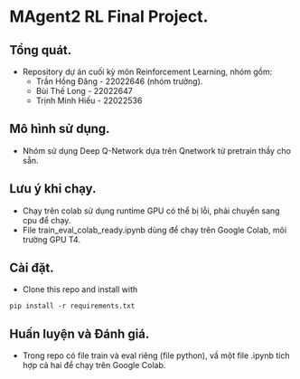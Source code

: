 # MAgent2 RL Final Project.
## Tổng quát.
- Repository dự án cuối kỳ môn Reinforcement Learning, nhóm gồm:
  + Trần Hồng Đăng - 22022646 (nhóm trưởng).
  + Bùi Thế Long - 22022647
  + Trịnh Minh Hiếu - 22022536

## Mô hình sử dụng.
- Nhóm sử dụng Deep Q-Network dựa trên Qnetwork từ pretrain thầy cho sẵn.

## Lưu ý khi chạy.
- Chạy trên colab sử dụng runtime GPU có thể bị lỗi, phải chuyển sang cpu để chạy.
- File train_eval_colab_ready.ipynb dùng để chạy trên Google Colab, môi trường GPU T4.

## Cài đặt.
- Clone this repo and install with
```
pip install -r requirements.txt
```

## Huấn luyện và Đánh giá.
- Trong repo có file train và eval riêng (file python), vầ một file .ipynb tích hợp cả hai để chạy trên Google Colab.


